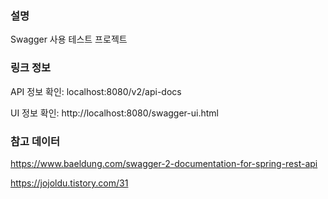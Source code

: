 ### 설명
Swagger 사용 테스트 프로젝트

### 링크 정보
API 정보 확인: localhost:8080/v2/api-docs

UI 정보 확인: http://localhost:8080/swagger-ui.html

### 참고 데이터
https://www.baeldung.com/swagger-2-documentation-for-spring-rest-api

https://jojoldu.tistory.com/31